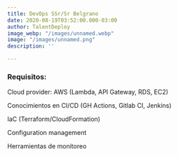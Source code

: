 ```yaml
---
title: DevOps SSr/Sr Belgrano
date: 2020-08-19T03:52:00.000-03:00
author: TalentDeploy
image_webp: "/images/unnamed.webp"
image: "/images/unnamed.png"
description: ''

---
```

### Requisitos:

Cloud provider: AWS (Lambda, API Gateway, RDS, EC2)

Conocimientos en CI/CD (GH Actions, Gitlab CI, Jenkins)

IaC (Terraform/CloudFormation)

Configuration management

Herramientas de monitoreo